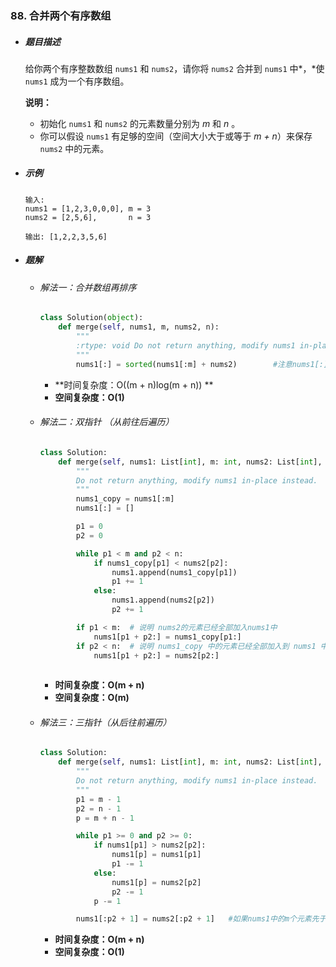 ### 88. 合并两个有序数组

- ##### 题目描述

  给你两个有序整数数组 `nums1` 和 `nums2`，请你将 `nums2` 合并到  `nums1`  中*，*使 `nums1`  成为一个有序数组。

  **说明：**

  - 初始化 `nums1` 和 `nums2` 的元素数量分别为 *m* 和 *n* 。
  - 你可以假设 `nums1`  有足够的空间（空间大小大于或等于 *m + n*）来保存`nums2` 中的元素。

- ##### 示例

  ```
  输入:
  nums1 = [1,2,3,0,0,0], m = 3
  nums2 = [2,5,6],       n = 3
  
  输出: [1,2,2,3,5,6]
  ```

- ##### 题解

  - ###### 解法一：合并数组再排序

    ```python
    class Solution(object):
        def merge(self, nums1, m, nums2, n):
            """
            :rtype: void Do not return anything, modify nums1 in-place instead.
            """
            nums1[:] = sorted(nums1[:m] + nums2)		#注意nums1[:]的用法
    ```

    - **时间复杂度：O((m + n)log(m + n)) **
    - **空间复杂度：O(1)**

    

  - ###### 解法二：双指针 （从前往后遍历）

    ```python
    class Solution:
        def merge(self, nums1: List[int], m: int, nums2: List[int], n: int) -> None:
            """
            Do not return anything, modify nums1 in-place instead.
            """
            nums1_copy = nums1[:m]
            nums1[:] = []
    
            p1 = 0
            p2 = 0
    
            while p1 < m and p2 < n:
                if nums1_copy[p1] < nums2[p2]:
                    nums1.append(nums1_copy[p1])
                    p1 += 1
                else:
                    nums1.append(nums2[p2])
                    p2 += 1
    
            if p1 < m:  # 说明 nums2的元素已经全部加入nums1中
                nums1[p1 + p2:] = nums1_copy[p1:]
            if p2 < n:  # 说明 nums1_copy 中的元素已经全部加入到 nums1 中
                nums1[p1 + p2:] = nums2[p2:]
                
    ```

    - **时间复杂度：O(m + n)**
    - **空间复杂度：O(m)**

    

  - ###### 解法三：三指针（从后往前遍历）

    ```python
    class Solution:
        def merge(self, nums1: List[int], m: int, nums2: List[int], n: int) -> None:
            """
            Do not return anything, modify nums1 in-place instead.
            """
            p1 = m - 1
            p2 = n - 1
            p = m + n - 1
    
            while p1 >= 0 and p2 >= 0:
                if nums1[p1] > nums2[p2]:
                    nums1[p] = nums1[p1]
                    p1 -= 1
                else:
                    nums1[p] = nums2[p2]
                    p2 -= 1
                p -= 1
    
            nums1[:p2 + 1] = nums2[:p2 + 1]   #如果nums1中的m个元素先于 nums2 遍历完，nums2 中就会有剩余元素，将剩余元素全部加进去即可 
    
    ```

    - **时间复杂度：O(m + n)**
    - **空间复杂度：O(1)**

